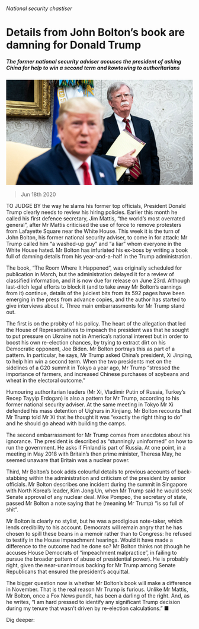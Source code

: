 ###### National security chastiser

# Details from John Bolton’s book are damning for Donald Trump 

##### The former national security adviser accuses the president of asking China for help to win a second term and kowtowing to authoritarians 

![image](images/20200620_USP503.jpg) 

> Jun 18th 2020 

TO JUDGE BY the way he slams his former top officials, President Donald Trump clearly needs to review his hiring policies. Earlier this month he called his first defence secretary, Jim Mattis, “the world’s most overrated general”, after Mr Mattis criticised the use of force to remove protesters from Lafayette Square near the White House. This week it is the turn of John Bolton, his former national security adviser, to come in for attack: Mr Trump called him “a washed-up guy” and “a liar” whom everyone in the White House hated. Mr Bolton has infuriated his ex-boss by writing a book full of damning details from his year-and-a-half in the Trump administration.

The book, “The Room Where It Happened”, was originally scheduled for publication in March, but the administration delayed it for a review of classified information, and it is now due for release on June 23rd. Although last-ditch legal efforts to block it (and to take away Mr Bolton’s earnings from it) continue, details of the juiciest bits from its 592 pages have been emerging in the press from advance copies, and the author has started to give interviews about it. Three main embarrassments for Mr Trump stand out.


The first is on the probity of his policy. The heart of the allegation that led the House of Representatives to impeach the president was that he sought to put pressure on Ukraine not in America’s national interest but in order to boost his own re-election chances, by trying to extract dirt on his Democratic opponent, Joe Biden. Mr Bolton portrays this as part of a pattern. In particular, he says, Mr Trump asked China’s president, Xi Jinping, to help him win a second term. When the two presidents met on the sidelines of a G20 summit in Tokyo a year ago, Mr Trump “stressed the importance of farmers, and increased Chinese purchases of soybeans and wheat in the electoral outcome.”

Humouring authoritarian leaders (Mr Xi, Vladimir Putin of Russia, Turkey’s Recep Tayyip Erdogan) is also a pattern for Mr Trump, according to his former national security adviser. At the same meeting in Tokyo Mr Xi defended his mass detention of Uighurs in Xinjiang. Mr Bolton recounts that Mr Trump told Mr Xi that he thought it was “exactly the right thing to do” and he should go ahead with building the camps.

The second embarrassment for Mr Trump comes from anecdotes about his ignorance. The president is described as “stunningly uninformed” on how to run the government. He asks if Finland is part of Russia. At one point, in a meeting in May 2018 with Britain’s then prime minister, Theresa May, he seemed unaware that Britain was a nuclear power.

Third, Mr Bolton’s book adds colourful details to previous accounts of back-stabbing within the administration and criticism of the president by senior officials. Mr Bolton describes one incident during the summit in Singapore with North Korea’s leader, Kim Jong Un, when Mr Trump said he would seek Senate approval of any nuclear deal. Mike Pompeo, the secretary of state, passed Mr Bolton a note saying that he (meaning Mr Trump) “is so full of shit”.

Mr Bolton is clearly no stylist, but he was a prodigious note-taker, which lends credibility to his account. Democrats will remain angry that he has chosen to spill these beans in a memoir rather than to Congress: he refused to testify in the House impeachment hearings. Would it have made a difference to the outcome had he done so? Mr Bolton thinks not (though he accuses House Democrats of “impeachment malpractice”, in failing to pursue the broader pattern of abuse of presidential power). He is probably right, given the near-unanimous backing for Mr Trump among Senate Republicans that ensured the president’s acquittal.

The bigger question now is whether Mr Bolton’s book will make a difference in November. That is the real reason Mr Trump is furious. Unlike Mr Mattis, Mr Bolton, once a Fox News pundit, has been a darling of the right. And, as he writes, “I am hard pressed to identify any significant Trump decision during my tenure that wasn’t driven by re-election calculations.” ■

Dig deeper:


